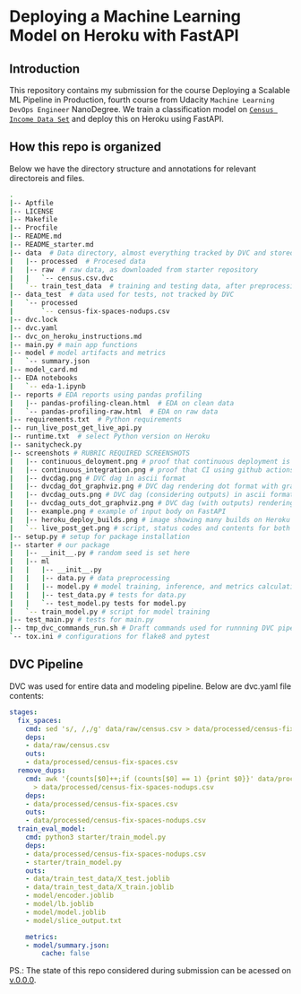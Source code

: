 # Deploying a Machine Learning Model on Heroku with FastAPI
## Introduction
This repository contains my submission for the course Deploying a Scalable ML Pipeline in Production, fourth course from Udacity `Machine Learning DevOps Engineer` NanoDegree. 
We train a classification model on [`Census Income Data Set`](https://archive.ics.uci.edu/ml/datasets/census+income) and deploy this on Heroku using FastAPI.

## How this repo is organized
Below we have the directory structure and annotations for relevant directoreis and files.
```bash
.
|-- Aptfile 
|-- LICENSE
|-- Makefile
|-- Procfile
|-- README.md
|-- README_starter.md
|-- data  # Data directory, almost everything tracked by DVC and stored on S3
|   |-- processed  # Procesed data
|   |-- raw  # raw data, as downloaded from starter repository
|   |   `-- census.csv.dvc
|   `-- train_test_data  # training and testing data, after preprocessing.
|-- data_test  # data used for tests, not tracked by DVC
|   `-- processed
|       `-- census-fix-spaces-nodups.csv
|-- dvc.lock
|-- dvc.yaml
|-- dvc_on_heroku_instructions.md
|-- main.py # main app functions
|-- model # model artifacts and metrics
|   `-- summary.json
|-- model_card.md
|-- EDA notebooks
|   `-- eda-1.ipynb
|-- reports # EDA reports using pandas profiling
|   |-- pandas-profiling-clean.html  # EDA on clean data
|   `-- pandas-profiling-raw.html  # EDA on raw data
|-- requirements.txt  # Python requirements
|-- run_live_post_get_live_api.py
|-- runtime.txt  # select Python version on Heroku
|-- sanitycheck.py
|-- screenshots # RUBRIC REQUIRED SCREENSHOTS
|   |-- continuous_deloyment.png # proof that continuous deployment is enabled on Heroku
|   |-- continuous_integration.png # proof that CI using github actions is set and passing
|   |-- dvcdag.png # DVC dag in ascii format
|   |-- dvcdag_dot_graphviz.png # DVC dag rendering dot format with graphviz
|   |-- dvcdag_outs.png # DVC dag (considering outputs) in ascii format
|   |-- dvcdag_outs_dot_graphviz.png # DVC dag (with outputs) rendering dot format with graphviz
|   |-- example.png # example of input body on FastAPI
|   |-- heroku_deploy_builds.png # image showing many builds on Heroku
|   `-- live_post_get.png # script, status codes and contents for both GET and POST METHODS
|-- setup.py # setup for package installation
|-- starter # our package
|   |-- __init__.py # random seed is set here
|   |-- ml
|   |   |-- __init__.py
|   |   |-- data.py # data preprocessing
|   |   |-- model.py # model training, inference, and metrics calculation
|   |   |-- test_data.py # tests for data.py
|   |   `-- test_model.py tests for model.py
|   `-- train_model.py # script for model training
|-- test_main.py # tests for main.py
|-- tmp_dvc_commands_run.sh # Draft commands used for runnning DVC pipeline (subsequent modifictaions were made directly on dvc.yaml file)
`-- tox.ini # configurations for flake8 and pytest 
```

## DVC Pipeline
DVC was used for entire data and modeling pipeline. Below are dvc.yaml file contents:
```yaml
stages:
  fix_spaces:
    cmd: sed 's/, /,/g' data/raw/census.csv > data/processed/census-fix-spaces.csv
    deps:
    - data/raw/census.csv
    outs:
    - data/processed/census-fix-spaces.csv
  remove_dups:
    cmd: awk '{counts[$0]++;if (counts[$0] == 1) {print $0}}' data/processed/census-fix-spaces.csv
      > data/processed/census-fix-spaces-nodups.csv
    deps:
    - data/processed/census-fix-spaces.csv
    outs:
    - data/processed/census-fix-spaces-nodups.csv
  train_eval_model:
    cmd: python3 starter/train_model.py
    deps:
    - data/processed/census-fix-spaces-nodups.csv
    - starter/train_model.py
    outs:
    - data/train_test_data/X_test.joblib
    - data/train_test_data/X_train.joblib
    - model/encoder.joblib
    - model/lb.joblib
    - model/model.joblib
    - model/slice_output.txt

    metrics:
    - model/summary.json:
        cache: false
```

PS.: The state of this repo considered during submission can be acessed on [v.0.0.0](https://github.com/marcospiau/ml-devops-nanodegree-project-course-4/releases/tag/0.0.0).
